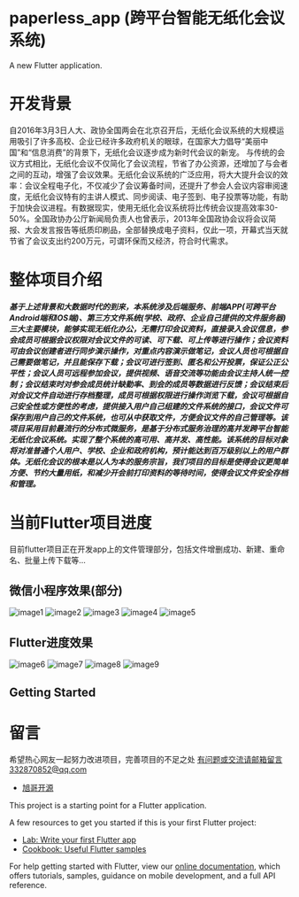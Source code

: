 # paperless_app (跨平台智能无纸化会议系统)

A new Flutter application.
# 开发背景
 自2016年3月3日人大、政协全国两会在北京召开后，无纸化会议系统的大规模运用吸引了许多高校、企业已经许多政府机关的眼球，在国家大力倡导“美丽中国”和“信息消费”的背景下，无纸化会议逐步成为新时代会议的新宠。
与传统的会议方式相比，无纸化会议不仅简化了会议流程，节省了办公资源，还增加了与会者之间的互动，增强了会议效果。无纸化会议系统的广泛应用，将大大提升会议的效率：会议全程电子化，不仅减少了会议筹备时间，还提升了参会人会议内容审阅速度，无纸化会议特有的主讲人模式、同步阅读、电子签到、电子投票等功能，有助于加快会议进程。有数据现实，使用无纸化会议系统将比传统会议提高效率30-50%。全国政协办公厅新闻局负责人也曾表示，2013年全国政协会议将会议简报、大会发言报告等纸质印刷品，全部替换成电子资料，仅此一项，开幕式当天就节省了会议支出约200万元，可谓环保而又经济，符合时代需求。

# 整体项目介绍
<h5>基于上述背景和大数据时代的到来，本系统涉及后端服务、前端APP(可跨平台Android端和IOS端)、第三方文件系统(学校、政府、企业自己提供的文件服务器)三大主要模块，能够实现无纸化办公，无需打印会议资料，直接录入会议信息，参会成员可根据会议权限对会议文件的可读、可下载、可上传等进行操作；会议资料可由会议创建者进行同步演示操作，对重点内容演示做笔记，会议人员也可根据自己需要做笔记，并且能保存下载；会议可进行签到、匿名和公开投票，保证公正公平性；会议人员可远程参加会议，提供视频、语音交流等功能由会议主持人统一控制；会议结束时对参会成员统计缺勤率、到会的成员等数据进行反馈；会议结束后对会议文件自动进行存档整理，成员可根据权限进行操作浏览下载，会议可根据自己安全性或方便性的考虑，提供接入用户自己组建的文件系统的接口，会议文件可保存到用户自己的文件系统，也可从中获取文件，方便会议文件的自己管理等。该项目采用目前最流行的分布式微服务，是基于分布式服务治理的高并发跨平台智能无纸化会议系统。实现了整个系统的高可用、高并发、高性能。该系统的目标对象将对准普通个人用户、学校、企业和政府机构，预计能达到百万级别以上的用户群体。无纸化会议的根本是以人为本的服务宗旨，我们项目的目标是使得会议更简单方便、节约大量用纸，和减少开会前打印资料的等待时间，使得会议文件安全存档和管理。
</h5>

# 当前Flutter项目进度
  目前flutter项目正在开发app上的文件管理部分，包括文件增删成功、新建、重命名、批量上传下载等...
## 微信小程序效果(部分)
![image1](http://118.24.89.101:8080/pagess/wx1.jpg)
![image2](http://118.24.89.101:8080/pagess/wx2.jpg)
![image3](http://118.24.89.101:8080/pagess/wx3.jpg)
![image4](http://118.24.89.101:8080/pagess/wx4.jpg)
![image5](http://118.24.89.101:8080/pagess/wx5.jpg)
## Flutter进度效果
![image6](http://118.24.89.101:8080/pagess/1.jpg)
![image7](http://118.24.89.101:8080/pagess/2.jpg)
![image8](http://118.24.89.101:8080/pagess/3.jpg)
![image9](http://118.24.89.101:8080/pagess/4.jpg)
## Getting Started

# 留言
希望热心网友一起努力改进项目，完善项目的不足之处
有问题或交流请邮箱留言332870852@qq.com
- [旭哥开源](https://github.com/332870852)

This project is a starting point for a Flutter application.

A few resources to get you started if this is your first Flutter project:

- [Lab: Write your first Flutter app](https://flutter.io/docs/get-started/codelab)
- [Cookbook: Useful Flutter samples](https://flutter.io/docs/cookbook)

For help getting started with Flutter, view our 
[online documentation](https://flutter.io/docs), which offers tutorials, 
samples, guidance on mobile development, and a full API reference.
